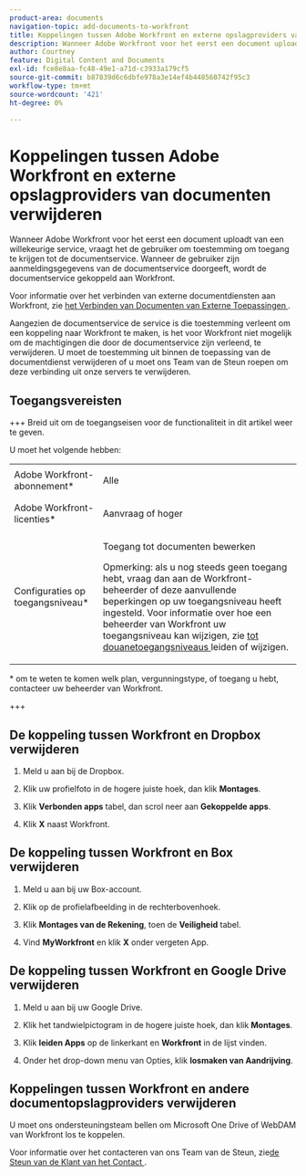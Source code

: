 ```yaml
---
product-area: documents
navigation-topic: add-documents-to-workfront
title: Koppelingen tussen Adobe Workfront en externe opslagproviders van documenten verwijderen
description: Wanneer Adobe Workfront voor het eerst een document uploadt van een willekeurige service, vraagt het de gebruiker om toestemming om toegang te krijgen tot de documentservice. Wanneer de gebruiker zijn aanmeldingsgegevens van de documentservice doorgeeft, wordt de documentservice gekoppeld aan Workfront.
author: Courtney
feature: Digital Content and Documents
exl-id: fce8e8aa-fc48-49e1-a71d-c3933a179cf5
source-git-commit: b87839d6c6dbfe978a3e14ef4b448560742f95c3
workflow-type: tm+mt
source-wordcount: '421'
ht-degree: 0%

---
```


# Koppelingen tussen Adobe Workfront en externe opslagproviders van documenten verwijderen

Wanneer Adobe Workfront voor het eerst een document uploadt van een willekeurige service, vraagt het de gebruiker om toestemming om toegang te krijgen tot de documentservice. Wanneer de gebruiker zijn aanmeldingsgegevens van de documentservice doorgeeft, wordt de documentservice gekoppeld aan Workfront.

Voor informatie over het verbinden van externe documentdiensten aan Workfront, zie [&#x200B; het Verbinden van Documenten van Externe Toepassingen &#x200B;](../../documents/adding-documents-to-workfront/link-documents-from-external-apps.md).

Aangezien de documentservice de service is die toestemming verleent om een koppeling naar Workfront te maken, is het voor Workfront niet mogelijk om de machtigingen die door de documentservice zijn verleend, te verwijderen. U moet de toestemming uit binnen de toepassing van de documentdienst verwijderen of u moet ons Team van de Steun roepen om deze verbinding uit onze servers te verwijderen.

## Toegangsvereisten

+++ Breid uit om de toegangseisen voor de functionaliteit in dit artikel weer te geven.

U moet het volgende hebben:

<table style="table-layout:auto"> 
 <col> 
 <col> 
 <tbody> 
  <tr> 
   <td role="rowheader">Adobe Workfront-abonnement*</td> 
   <td> <p> Alle</p> </td> 
  </tr> 
  <tr> 
   <td role="rowheader">Adobe Workfront-licenties*</td> 
   <td> <p>Aanvraag of hoger</p> </td> 
  </tr> 
  <tr> 
   <td role="rowheader">Configuraties op toegangsniveau*</td> 
   <td> <p>Toegang tot documenten bewerken</p> <p>Opmerking: als u nog steeds geen toegang hebt, vraag dan aan de Workfront-beheerder of deze aanvullende beperkingen op uw toegangsniveau heeft ingesteld. Voor informatie over hoe een beheerder van Workfront uw toegangsniveau kan wijzigen, zie <a href="../../administration-and-setup/add-users/configure-and-grant-access/create-modify-access-levels.md" class="MCXref xref"> tot douanetoegangsniveaus </a> leiden of wijzigen.</p> </td> 
  </tr> 
 </tbody> 
</table>

&#42; om te weten te komen welk plan, vergunningstype, of toegang u hebt, contacteer uw beheerder van Workfront.

+++

## De koppeling tussen Workfront en Dropbox verwijderen

1. Meld u aan bij de Dropbox.
1. Klik uw profielfoto in de hogere juiste hoek, dan klik **Montages**.
1. Klik **Verbonden apps** tabel, dan scrol neer aan **Gekoppelde apps**.

1. Klik **X** naast Workfront.

## De koppeling tussen Workfront en Box verwijderen

1. Meld u aan bij uw Box-account.
1. Klik op de profielafbeelding in de rechterbovenhoek.
1. Klik **Montages van de Rekening**, toen de **Veiligheid** tabel.

1. Vind **MyWorkfront** en klik **X** onder vergeten App.

## De koppeling tussen Workfront en Google Drive verwijderen

1. Meld u aan bij uw Google Drive.
1. Klik het tandwielpictogram in de hogere juiste hoek, dan klik **Montages**.
1. Klik **leiden Apps** op de linkerkant en **Workfront** in de lijst vinden.

1. Onder het drop-down menu van Opties, klik **losmaken van Aandrijving**.

## Koppelingen tussen Workfront en andere documentopslagproviders verwijderen

U moet ons ondersteuningsteam bellen om Microsoft One Drive of WebDAM van Workfront los te koppelen.

Voor informatie over het contacteren van ons Team van de Steun, zie [&#x200B; de Steun van de Klant van het Contact &#x200B;](../../workfront-basics/tips-tricks-and-troubleshooting/contact-customer-support.md).
